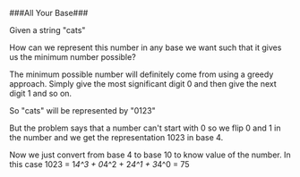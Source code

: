 ###All Your Base###

Given a string "cats"

How can we represent this number in any base we want such that it gives us
the minimum number possible?

The minimum possible number will definitely come from using a greedy approach. Simply give the most significant digit 0 and then give the next digit 1 and so on.

So "cats" will be represented by "0123"

But the problem says that a number can't start with 0 so we flip 0 and 1 in the number and we get the representation 1023 in base 4.

Now we just convert from base 4 to base 10 to know value of the number. In this case 1023 = 1*4^3 + 0*4^2 + 2*4^1 + 3*4^0 = 75
